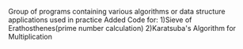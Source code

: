 Group of programs containing various algorithms or data structure applications used in practice
Added Code for:
1)Sieve of Erathosthenes(prime number calculation)
2)Karatsuba's Algorithm for Multiplication
